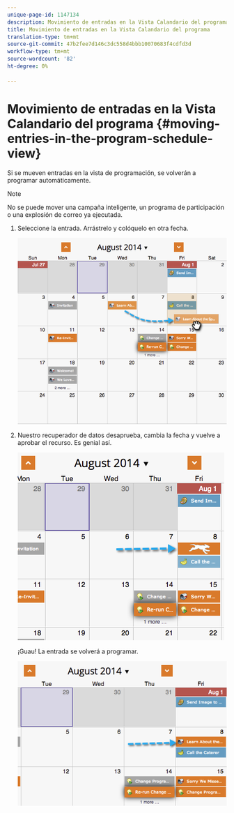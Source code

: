 ```yaml
---
unique-page-id: 1147134
description: Movimiento de entradas en la Vista Calandario del programa - Documentos de marketing - Documentación del producto
title: Movimiento de entradas en la Vista Calandario del programa
translation-type: tm+mt
source-git-commit: 47b2fee7d146c3dc558d4bbb10070683f4cdfd3d
workflow-type: tm+mt
source-wordcount: '82'
ht-degree: 0%

---
```



# Movimiento de entradas en la Vista Calandario del programa {#moving-entries-in-the-program-schedule-view}

Si se mueven entradas en la vista de programación, se volverán a programar automáticamente.

>[!NOTE]
>
>No se puede mover una campaña inteligente, un programa de participación o una explosión de correo ya ejecutada.

1. Seleccione la entrada. Arrástrelo y colóquelo en otra fecha.

   ![](assets/image2014-9-18-17-3a47-3a23.png)

1. Nuestro recuperador de datos desaprueba, cambia la fecha y vuelve a aprobar el recurso. Es genial así.

   ![](assets/image2014-9-18-17-3a47-3a35.png)

   ¡Guau! La entrada se volverá a programar.

   ![](assets/image2014-9-18-17-3a49-3a19.png)

